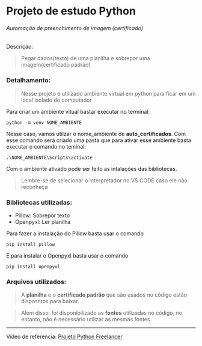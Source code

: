 # Projeto de estudo Python
###### Automação de preenchimento de imagem (certificado)


Descrição:
>  Pegar dados(texto) de uma planilha e sobrepor uma imagem(certificado padrão)

### Detalhamento:

> Nesse projeto é utilizado ambiente virtual em python para ficar em um local isolado do computador

Para criar um ambiente vitual bastar executar no terminal:
```
python -m venv NOME_AMBIENTE
```
Nesse caso, vamos utilzar o nome_ambiente de **auto_certificados**. Com esse comando será criado uma pasta que para ativar esse ambiente basta executar o comando no teminal:
```
.\NOME_AMBIENTE\Scripts\activate
```

Com o ambiente ativado pode ser feito as intalações das bibliotecas.
> Lembre-se de selecionar o interpretador no VS CODE caso ele não reconheça

### Bibliotecas utilizadas:
- Pillow: Sobrepor texto
- Openpyxl: Ler planilha

Para fazer a instalação do Pillow basta usar o comando 
```
pip install pillow
```

E para instalar o Openpyxl basta usar o comando 

```
pip install openpyxl
```

### Arquivos utilizados:

> A **planilha** e o **certificado padrão** que são usados no código estão disposntos para baixar. 

> Alem disso, foi disponibilizado as **fontes** utilizadas no código, no entanto, não é necessário utilizar as mesmas fontes.

---
Vídeo de referencia: [Projeto Python Freelancer](https://www.youtube.com/watch?v=VwYqakOB4ow&ab_channel=DevAprender%7CJhonatandeSouza)
